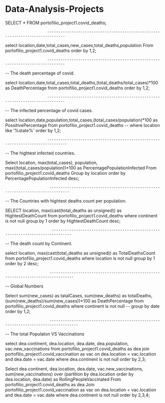 # Data-Analysis-Projects

 SELECT * FROM portofilio_project1.covid_deaths;
 
                       ------------------------------------------------------------------------------
 
 select location,date,total_cases,new_cases,total_deaths,population 
 From portofilio_project1.covid_deaths 
 order by 1,2;
 
                       ------------------------------------------------------------------------------
 
 -- The death percentage of covid. 
 
 select location,date,total_cases,total_deaths,(total_deaths/total_cases)*100 as DeathPercentage 
 from portofilio_project1.covid_deaths
 order by 1,2;

                       ------------------------------------------------------------------------------
 
 -- The infected percentage of covid cases.
 
 select location,date,population,total_cases,(total_cases/population)*100 as PossitivePercentage 
 from portofilio_project1.covid_deaths
 -- where location like '%state%'
 order by 1,2;
 
                       -------------------------------------------------------------------------------
 
-- The hightest infected countries.

Select location, max(total_cases),  population, max((total_cases/population))*100 as PercentagePopulationInfected
From portofilio_project1.covid_deaths
Group by location
order by PercentagePopulationInfected desc;

                        -------------------------------------------------------------------------------

-- The Countries with hightest deaths count per population.

SELECT location, max(cast(total_deaths as unsigned)) as HightestDeathCount
from portofilio_project1.covid_deaths
where continent is not null
group by 1
order by HightestDeathCount desc;

                         -------------------------------------------------------------------------------

-- The death count by Continent.

select location, max(cast(total_deaths as unsigned)) as TotalDeathsCount
from portofilio_project1.covid_deaths
where location is not null
group by 1
order by 2 desc; 
 
                        ---------------------------------------------------------------------------------
 
-- Global Numbers

Select sum(new_cases) as tatalCases, sum(new_deaths) as totalDeaths, (sum(new_deaths)/sum(new_cases))*100 as DeathPercentage
from portofilio_project1.covid_deaths
where continent is not null
-- group by date
order by 1,2;

                        -----------------------------------------------------------------------------------

-- The total Populaton VS Vaccinations

select dea.continent, dea.location, dea.date, dea.population, vac.new_vaccinations
from portofilio_project1.covid_deaths as dea
join portofilio_project1.covid_vaccination as vac
on dea.location = vac.location
and dea.date = vac.date
where dea.continent is not null
order by 2,3;

Select dea.continent, dea.location, dea.date, vac.new_vaccinations, sum(new_vaccinations) 
over (partition by dea.location order by dea.location, dea.date) as RollingPeopleVaccinated
From portofilio_project1.covid_deaths as dea
Join portofilio_project1.covid_vaccination as vac
	on dea.location = vac.location
    and dea.date = vac.date
where dea.continent is not null
order by 2,3,4;
